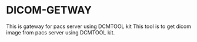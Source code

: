 # DICOM-GETWAY
This is gateway for pacs server using DCMTOOL kit
This tool is to get dicom image from pacs server using DCMTOOL kit.
